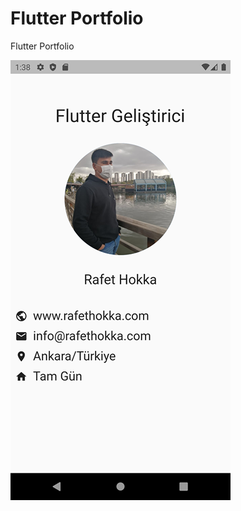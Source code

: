# Flutter Portfolio
 Flutter Portfolio

![Flutter Portfolio](https://raw.githubusercontent.com/rafetcan/Flutter-Portfolio/main/screen.png)
